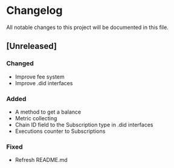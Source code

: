 # Changelog
All notable changes to this project will be documented in this file.

## [Unreleased]

### Changed
- Improve fee system
- Improve .did interfaces

### Added
- A method to get a balance
- Metric collecting
- Chain ID field to the Subscription type in .did interfaces
- Executions counter to Subscriptions

### Fixed
- Refresh README.md
